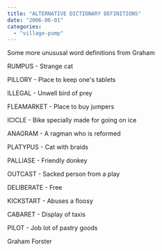 ```yaml
---
title: "ALTERNATIVE DICTIONARY DEFINITIONS"
date: "2006-06-01"
categories: 
  - "village-pump"
---
```


Some more unususal word definitions from Graham

RUMPUS - Strange cat

PILLORY - Place to keep one's tablets

ILLEGAL - Unwell bird of prey

FLEAMARKET - Place to buy jumpers

ICICLE - Bike specially made for going on ice

ANAGRAM - A ragman who is reformed

PLATYPUS - Cat with braids

PALLIASE - Friendly donkey

OUTCAST - Sacked person from a play

DELIBERATE - Free

KICKSTART - Abuses a floosy

CABARET - Display of taxis

PILOT - Job lot of pastry goods

Graham Forster
